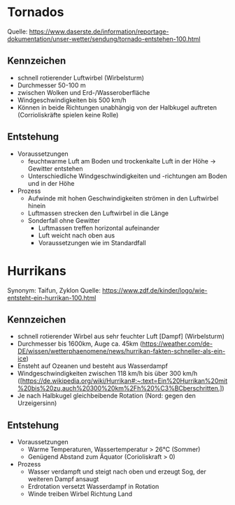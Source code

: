 # Tornados
Quelle: https://www.daserste.de/information/reportage-dokumentation/unser-wetter/sendung/tornado-entstehen-100.html

## Kennzeichen
- schnell rotierender Luftwirbel (Wirbelsturm)
- Durchmesser 50-100 m
- zwischen Wolken und Erd-/Wasseroberfläche
- Windgeschwindigkeiten bis 500 km/h
- Können in beide Richtungen unabhängig von der Halbkugel auftreten (Corrioliskräfte spielen keine Rolle)

## Entstehung
- Voraussetzungen
  - feuchtwarme Luft am Boden und trockenkalte Luft in der Höhe -> Gewitter entstehen 
  - Unterschiedliche Windgeschwindigkeiten und -richtungen am Boden und in der Höhe
- Prozess
  - Aufwinde mit hohen Geschwindigkeiten strömen in den Luftwirbel hinein
  - Luftmassen strecken den Luftwirbel in die Länge
  - Sonderfall ohne Gewitter
    - Luftmassen treffen horizontal aufeinander
    - Luft weicht nach oben aus
    - Voraussetzungen wie im Standardfall

# Hurrikans
Synonym: Taifun, Zyklon
Quelle: https://www.zdf.de/kinder/logo/wie-entsteht-ein-hurrikan-100.html

## Kennzeichen
- schnell rotierender Wirbel aus sehr feuchter Luft [Dampf] (Wirbelsturm)
- Durchmesser bis 1600km, Auge ca. 45km (https://weather.com/de-DE/wissen/wetterphaenomene/news/hurrikan-fakten-schneller-als-ein-ice)
- Ensteht auf Ozeanen und besteht aus Wasserdampf
- Windgeschwindigkeiten zwischen 118 km/h bis über 300 km/h ([https://de.wikipedia.org/wiki/Hurrikan#:~:text=Ein%20Hurrikan%20mit%20bis%20zu,auch%20300%20km%2Fh%20%C3%BCberschritten.])
- Je nach Halbkugel gleichbeibende Rotation (Nord: gegen den Urzeigersinn)

## Entstehung
- Voraussetzungen
  - Warme Temperaturen, Wassertemperatur > 26°C (Sommer)
  - Genügend Abstand zum Äquator (Corioliskraft > 0)
- Prozess
  - Wasser verdampft und steigt nach oben und erzeugt Sog, der weiteren Dampf ansaugt
  - Erdrotation versetzt Wasserdampf in Rotation
  - Winde treiben Wirbel Richtung Land  

